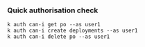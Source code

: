 ### Quick authorisation check

```
k auth can-i get po --as user1
k auth can-i create deployments --as user1
k auth can-i delete po --as user1
```
